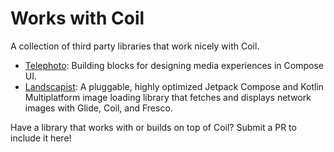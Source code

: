 # Works with Coil

A collection of third party libraries that work nicely with Coil.

- [Telephoto](https://github.com/saket/telephoto): Building blocks for designing media experiences in Compose UI.
- [Landscapist](https://github.com/skydoves/landscapist): A pluggable, highly optimized Jetpack Compose and Kotlin Multiplatform image loading library that fetches and displays network images with Glide, Coil, and Fresco.

Have a library that works with or builds on top of Coil? Submit a PR to include it here!
